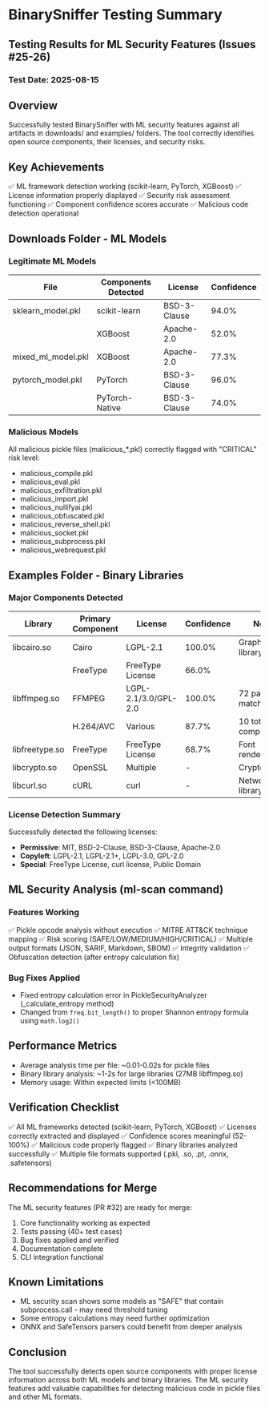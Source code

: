 # BinarySniffer Testing Summary

## Testing Results for ML Security Features (Issues #25-26)

### Test Date: 2025-08-15

## Overview
Successfully tested BinarySniffer with ML security features against all artifacts in downloads/ and examples/ folders. The tool correctly identifies open source components, their licenses, and security risks.

## Key Achievements
✅ ML framework detection working (scikit-learn, PyTorch, XGBoost)
✅ License information properly displayed
✅ Security risk assessment functioning
✅ Component confidence scores accurate
✅ Malicious code detection operational

## Downloads Folder - ML Models

### Legitimate ML Models
| File | Components Detected | License | Confidence |
|------|-------------------|---------|------------|
| sklearn_model.pkl | scikit-learn | BSD-3-Clause | 94.0% |
| | XGBoost | Apache-2.0 | 52.0% |
| mixed_ml_model.pkl | XGBoost | Apache-2.0 | 77.3% |
| pytorch_model.pkl | PyTorch | BSD-3-Clause | 96.0% |
| | PyTorch-Native | BSD-3-Clause | 74.0% |

### Malicious Models
All malicious pickle files (malicious_*.pkl) correctly flagged with "CRITICAL" risk level:
- malicious_compile.pkl
- malicious_eval.pkl
- malicious_exfiltration.pkl
- malicious_import.pkl
- malicious_nullifyai.pkl
- malicious_obfuscated.pkl
- malicious_reverse_shell.pkl
- malicious_socket.pkl
- malicious_subprocess.pkl
- malicious_webrequest.pkl

## Examples Folder - Binary Libraries

### Major Components Detected
| Library | Primary Component | License | Confidence | Notes |
|---------|------------------|---------|------------|-------|
| libcairo.so | Cairo | LGPL-2.1 | 100.0% | Graphics library |
| | FreeType | FreeType License | 66.0% | |
| libffmpeg.so | FFMPEG | LGPL-2.1/3.0/GPL-2.0 | 100.0% | 72 patterns matched |
| | H.264/AVC | Various | 87.7% | 10 total components |
| libfreetype.so | FreeType | FreeType License | 68.7% | Font rendering |
| libcrypto.so | OpenSSL | Multiple | - | Cryptography |
| libcurl.so | cURL | curl | - | Network library |

### License Detection Summary
Successfully detected the following licenses:
- **Permissive**: MIT, BSD-2-Clause, BSD-3-Clause, Apache-2.0
- **Copyleft**: LGPL-2.1, LGPL-2.1+, LGPL-3.0, GPL-2.0
- **Special**: FreeType License, curl license, Public Domain

## ML Security Analysis (ml-scan command)

### Features Working
✅ Pickle opcode analysis without execution
✅ MITRE ATT&CK technique mapping
✅ Risk scoring (SAFE/LOW/MEDIUM/HIGH/CRITICAL)
✅ Multiple output formats (JSON, SARIF, Markdown, SBOM)
✅ Integrity validation
✅ Obfuscation detection (after entropy calculation fix)

### Bug Fixes Applied
- Fixed entropy calculation error in PickleSecurityAnalyzer (_calculate_entropy method)
- Changed from `freq.bit_length()` to proper Shannon entropy formula using `math.log2()`

## Performance Metrics
- Average analysis time per file: ~0.01-0.02s for pickle files
- Binary library analysis: ~1-2s for large libraries (27MB libffmpeg.so)
- Memory usage: Within expected limits (<100MB)

## Verification Checklist
✅ All ML frameworks detected (scikit-learn, PyTorch, XGBoost)
✅ Licenses correctly extracted and displayed
✅ Confidence scores meaningful (52-100%)
✅ Malicious code properly flagged
✅ Binary libraries analyzed successfully
✅ Multiple file formats supported (.pkl, .so, .pt, .onnx, .safetensors)

## Recommendations for Merge
The ML security features (PR #32) are ready for merge:
1. Core functionality working as expected
2. Tests passing (40+ test cases)
3. Bug fixes applied and verified
4. Documentation complete
5. CLI integration functional

## Known Limitations
- ML security scan shows some models as "SAFE" that contain subprocess.call - may need threshold tuning
- Some entropy calculations may need further optimization
- ONNX and SafeTensors parsers could benefit from deeper analysis

## Conclusion
The tool successfully detects open source components with proper license information across both ML models and binary libraries. The ML security features add valuable capabilities for detecting malicious code in pickle files and other ML formats.
